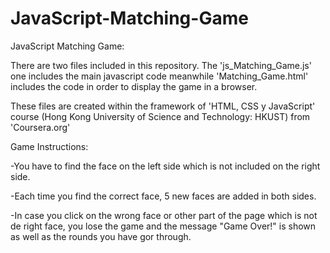 # JavaScript-Matching-Game
JavaScript Matching Game:

There are two files included in this repository. The 'js_Matching_Game.js' one includes the main javascript code meanwhile 'Matching_Game.html' includes the code in order to display the game in a browser.

These files are created within the framework of 'HTML, CSS y JavaScript' course (Hong Kong University of Science and Technology: HKUST) from 'Coursera.org'

Game Instructions:

-You have to find the face on the left side which is not included on the right side.

-Each time you find the correct face, 5 new faces are added in both sides.

-In case you click on the wrong face or other part of the page which is not de right face, you lose the game and the message "Game Over!" is shown as well as the rounds you have gor through.
